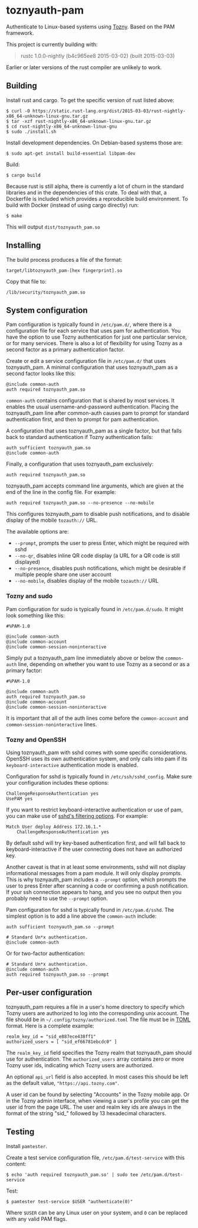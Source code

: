 toznyauth-pam
=============

Authenticate to Linux-based systems using [Tozny][]. Based on the PAM framework.

This project is currently building with:

> rustc 1.0.0-nightly (b4c965ee8 2015-03-02) (built 2015-03-03)

Earlier or later versions of the rust compiler are unlikely to work.

[Tozny]: http://tozny.com/


## Building

Install rust and cargo.  To get the specific version of rust listed above:

    $ curl -O https://static.rust-lang.org/dist/2015-03-03/rust-nightly-x86_64-unknown-linux-gnu.tar.gz
    $ tar -xzf rust-nightly-x86_64-unknown-linux-gnu.tar.gz
    $ cd rust-nightly-x86_64-unknown-linux-gnu
    $ sudo ./install.sh

Install development dependencies.  On Debian-based systems those are:

    $ sudo apt-get install build-essential libpam-dev

Build:

    $ cargo build

Because rust is still alpha, there is currently a lot of churn in the standard
libraries and in the dependencies of this crate.  To deal with that,
a Dockerfile is included which provides a reproducible build environment.  To
build with Docker (instead of using cargo directly) run:

    $ make

This will output `dist/toznyauth_pam.so`


## Installing

The build process produces a file of the format:

    target/libtoznyauth_pam-[hex fingerprint].so

Copy that file to:

    /lib/security/toznyauth_pam.so


## System configuration

Pam configuration is typically found in `/etc/pam.d/`, where there is
a configuration file for each service that uses pam for authentication.  You
have the option to use Tozny authentication for just one particular service, or
for many services.  There is also a lot of flexibility for using Tozny as
a second factor as a primary authentication factor.

Create or edit a service configuration file in `/etc/pam.d/` that uses
toznyauth_pam.  A minimal configuration that uses toznyauth_pam as a second factor looks
like this:

    @include common-auth
    auth required toznyauth_pam.so

`common-auth` contains configuration that is shared by most services.  It
enables the usual username-and-password authentication.  Placing the toznyauth_pam
line after common-auth causes pam to prompt for standard authentication first,
and then to prompt for pam authentication.

A configuration that uses toznyauth_pam as a single factor, but that falls back to
standard authentication if Tozny authentication fails:

    auth sufficient toznyauth_pam.so
    @include common-auth

Finally, a configuration that uses toznyauth_pam exclusively:

    auth required toznyauth_pam.so

toznyauth_pam accepts command line arguments, which are given at the end of the line
in the config file.  For example:

    auth required toznyauth_pam.so --no-presence --no-mobile

This configures toznyauth_pam to disable push notifications, and to disable display
of the mobile `tozauth://` URL.

The available options are:

- `--prompt`, prompts the user to press Enter, which might be required with sshd
- `--no-qr`, disables inline QR code display (a URL for a QR code is still
  displayed)
- `--no-presence`, disables push notifications, which might be desirable if
  multiple people share one user account
- `--no-mobile`, disables display of the mobile `tozauth://` URL


### Tozny and sudo

Pam configuration for sudo is typically found in `/etc/pam.d/sudo`.  It might
look something like this:

    #%PAM-1.0
    
    @include common-auth
    @include common-account
    @include common-session-noninteractive

Simply put a toznyauth_pam line immediately above or below the `common-auth` line,
depending on whether you want to use Tozny as a second or as a primary factor:

    #%PAM-1.0
    
    @include common-auth
    auth required toznyauth_pam.so
    @include common-account
    @include common-session-noninteractive

It is important that all of the auth lines come before the `common-account` and
`common-session-noninteractive` lines.


### Tozny and OpenSSH

Using toznyauth_pam with sshd comes with some specific considerations.  OpenSSH uses
its own authentication system, and only calls into pam if its
`keyboard-interactive` authentication mode is enabled.

Configuration for sshd is typically found in `/etc/ssh/sshd_config`.  Make sure
your configuration includes these options:

    ChallengeResponseAuthentication yes
    UsePAM yes

If you want to restrict keyboard-interactive authentication or use of pam, you
can make use of [sshd's filtering options][Match].  For example:

    Match User deploy Address 172.16.1.*
        ChallengeResponseAuthentication yes

[Match]: https://raymii.org/s/tutorials/Limit_access_to_openssh_features_with_the_Match_keyword.html

By default sshd will try key-based authentication first, and will fall back to
keyboard-interactive if the user connecting does not have an authorized key.

Another caveat is that in at least some environments, sshd will not display
informational messages from a pam module.  It will only display prompts.  This
is why toznyauth_pam includes a `--prompt` option, which prompts the user to press
Enter after scanning a code or confirming a push notification.  If your ssh
connection appears to hang, and you see no output then you probably need to use
the `--prompt` option.

Pam configuration for sshd is typically found in `/etc/pam.d/sshd`.  The
simplest option is to add a line above the `common-auth` include:

    auth sufficient toznyauth_pam.so --prompt

    # Standard Un*x authentication.
    @include common-auth

Or for two-factor authentication:

    # Standard Un*x authentication.
    @include common-auth
    auth required toznyauth_pam.so --prompt


## Per-user configuration

toznyauth_pam requires a file in a user's home directory to specify which Tozny
users are authorized to log into the corresponding unix account.  The file
should be in `~/.config/tozny/authorized.toml`  The file must be in [TOML][]
format.  Here is a complete example:

    realm_key_id = "sid_e887ece438ff1"
    authorized_users = [ "sid_ef66781ebcdc0" ]

The `realm_key_id` field specifies the Tozny realm that toznyauth_pam should use for
authentication.  The `authorized_users` array contains zero or more Tozny user
ids, indicating which Tozny users are authorized.

An optional `api_url` field is also accepted.  In most cases this should be left
as the default value, `"https://api.tozny.com"`.

[TOML]: https://github.com/toml-lang/toml

A user id can be found by selecting "Accounts" in the Tozny mobile app.
Or in the Tozny admin interface, when viewing a user's profile you can get the
user id from the page URL.  The user and realm key ids are always in the format
of the string "sid\_" followed by 13 hexadecimal characters.


## Testing

Install `pamtester`.

Create a test service configuration file, `/etc/pam.d/test-service` with this
content:

    $ echo 'auth required toznyauth_pam.so' | sudo tee /etc/pam.d/test-service

Test:

    $ pamtester test-service $USER "authenticate(0)"

Where `$USER` can be any Linux user on your system, and `0` can be replaced with
any valid PAM flags.
